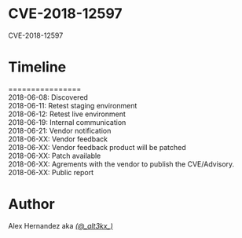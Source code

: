 # CVE-2018-12597
CVE-2018-12597

# Timeline
================</br>
2018-06-08: Discovered </br>
2018-06-11: Retest staging environment </br>
2018-06-12: Retest live environment</br>
2018-06-19: Internal communication</br>
2018-06-21: Vendor notification </br>
2018-06-XX: Vendor feedback</br>
2018-06-XX: Vendor feedback product will be patched </br>
2018-06-XX: Patch available</br>
2018-06-XX: Agrements with the vendor to publish the CVE/Advisory. </br>
2018-06-XX: Public report</br>
# Author
Alex Hernandez aka <em><a href="https://twitter.com/_alt3kx_" rel="nofollow">(@\_alt3kx\_)</a></em>
